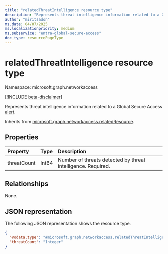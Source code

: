 ```yaml
---
title: "relatedThreatIntelligence resource type"
description: "Represents threat intelligence information related to a Global Secure Access alert."
author: "miritsadon"
ms.date: 04/07/2025
ms.localizationpriority: medium
ms.subservice: "entra-global-secure-access"
doc_type: resourcePageType
---
```


# relatedThreatIntelligence resource type

Namespace: microsoft.graph.networkaccess

[!INCLUDE [beta-disclaimer](../../includes/beta-disclaimer.md)]

Represents threat intelligence information related to a Global Secure Access [alert](../resources/networkaccess-alert.md).

Inherits from [microsoft.graph.networkaccess.relatedResource](../resources/networkaccess-relatedresource.md).

## Properties
|Property|Type|Description|
|:---|:---|:---|
|threatCount|Int64|Number of threats detected by threat intelligence. Required.|

## Relationships
None.

## JSON representation
The following JSON representation shows the resource type.
<!-- {
  "blockType": "resource",
  "@odata.type": "microsoft.graph.networkaccess.relatedThreatIntelligence"
}
-->
``` json
{
  "@odata.type": "#microsoft.graph.networkaccess.relatedThreatIntelligence",
  "threatCount": "Integer"
}
```
